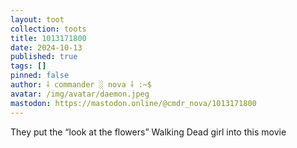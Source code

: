 ```yaml
---
layout: toot
collection: toots
title: 1013171800
date: 2024-10-13
published: true
tags: []
pinned: false
author: ⸸ commander ░ nova ⸸ :~$
avatar: /img/avatar/daemon.jpeg
mastodon: https://mastodon.online/@cmdr_nova/1013171800
---
```


They put the “look at the flowers” Walking Dead girl into this movie
